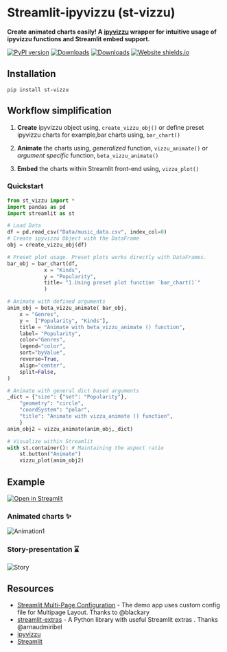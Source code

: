 # Streamlit-ipyvizzu (st-vizzu)

**Create animated charts easily! A [ipyvizzu](https://github.com/vizzuhq/ipyvizzu)  wrapper for intuitive usage of ipyvizzu functions and Streamlit embed support.**

[![PyPI version](https://badge.fury.io/py/st-vizzu.svg)](https://badge.fury.io/py/st-vizzu)
[![Downloads](https://static.pepy.tech/personalized-badge/st-vizzu?period=month&units=international_system&left_color=black&right_color=green&left_text=Downloads)](https://pepy.tech/project/st-vizzu)
[![Downloads](https://pepy.tech/badge/st-vizzu/month)](https://pepy.tech/project/st-vizzu)
[![Website shields.io](https://img.shields.io/website-up-down-green-red/http/shields.io.svg)](https://hellostvizzu.streamlitapp.com/)



## Installation 
```console
pip install st-vizzu
```

## Workflow simplification 

1. **Create** ipyvizzu object using,
`create_vizzu_obj()`
or define preset ipyvizzu charts for example,bar charts using, `bar_chart()`

2. **Animate** the charts using, _generalized_ function, `vizzu_animate()` or _argument specific_ function, `beta_vizzu_animate()`

3. **Embed** the charts within Streamlit front-end using, `vizzu_plot()`

### Quickstart
```python
from st_vizzu import *
import pandas as pd
import streamlit as st

# Load Data
df = pd.read_csv("Data/music_data.csv", index_col=0)
# Create ipyvizzu Object with the DataFrame
obj = create_vizzu_obj(df)

# Preset plot usage. Preset plots works directly with DataFrames.
bar_obj = bar_chart(df,
            x = "Kinds", 
            y = "Popularity",
            title= "1.Using preset plot function `bar_chart()`"
            )

# Animate with defined arguments 
anim_obj = beta_vizzu_animate( bar_obj,
    x = "Genres",
    y =  ["Popularity", "Kinds"],
    title = "Animate with beta_vizzu_animate () function",
    label= "Popularity",
    color="Genres",
    legend="color",
    sort="byValue",
    reverse=True,
    align="center",
    split=False,
)

# Animate with general dict based arguments 
_dict = {"size": {"set": "Popularity"}, 
    "geometry": "circle",
    "coordSystem": "polar",
    "title": "Animate with vizzu_animate () function",
    }
anim_obj2 = vizzu_animate(anim_obj,_dict)

# Visualize within Streamlit
with st.container(): # Maintaining the aspect ratio
    st.button("Animate")
    vizzu_plot(anim_obj2)

```

## Example

[![Open in Streamlit](https://static.streamlit.io/badges/streamlit_badge_black_white.svg)](https://hellostvizzu.streamlitapp.com/)

### Animated charts ✨
![Animation1](https://github.com/avrabyt/Streamlit-ipyvizzu/blob/main/Resources/animation.gif)

### Story-presentation ⌛️
![Story](https://github.com/avrabyt/Streamlit-ipyvizzu/blob/main/Resources/story.gif)

## Resources 
- [Streamlit Multi-Page Configuration](https://github.com/blackary/mpa-config) - The demo app uses custom config file for Multipage Layout. Thanks to @blackary
- [streamlit-extras](https://github.com/arnaudmiribel/streamlit-extras) - A Python library with useful Streamlit extras . Thanks @arnaudmiribel
- [ipyvizzu](https://github.com/vizzuhq/ipyvizzu)
- [Streamlit](https://discuss.streamlit.io/)

